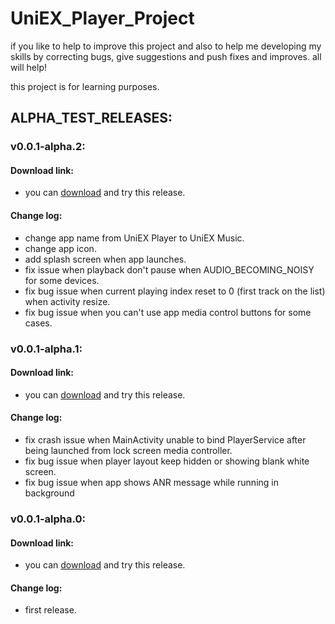 # UniEX_Player_Project

if you like to help to improve this project and also to help me developing my skills by correcting bugs, give suggestions and push fixes and improves. all will help!

this project is for learning purposes.


## ALPHA_TEST_RELEASES:

### v0.0.1-alpha.2:
#### Download link:
 * you can [download](https://github.com/yacine-app/UniEX-Player-Project/releases/download/v0.0.1-alpha.2/app-debug.apk) and try this release.

#### Change log:
 * change app name from UniEX Player to UniEX Music.
 * change app icon.
 * add splash screen when app launches.
 * fix issue when playback don't pause when AUDIO_BECOMING_NOISY for some devices.
 * fix bug issue when current playing index reset to 0 (first track on the list) when activity resize.
 * fix bug issue when you can't use app media control buttons for some cases.

### v0.0.1-alpha.1:
#### Download link:
 * you can [download](https://github.com/yacine-app/UniEX-Player-Project/releases/download/v0.0.1-alpha.1/app-debug.apk) and try this release.

#### Change log:
 * fix crash issue when MainActivity unable to bind PlayerService after being launched from lock screen media controller.
 * fix bug issue when player layout keep hidden or showing blank white screen.
 * fix bug issue when app shows ANR message while running in background
  
  
### v0.0.1-alpha.0:
#### Download link:
 * you can [download](https://github.com/yacine-app/UniEX-Player-Project/releases/download/v0.0.1-alpha.0/app-debug.apk) and try this release.

#### Change log:
 * first release.
